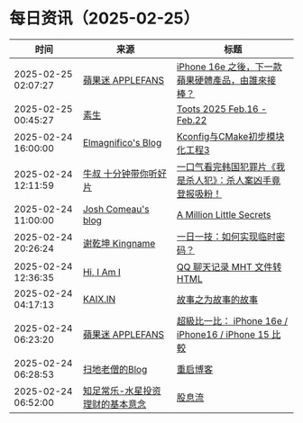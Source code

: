 ﻿# 每日资讯（2025-02-25）

|时间|来源|标题|
|---|---|---|
|2025-02-25 02:07:27|[蘋果迷 APPLEFANS](https://applefans.today/feed/)|[iPhone 16e 之後，下一款蘋果硬體產品，由誰來接棒？](https://applefans.today/2025-02-m4-macbook-air-mac-studio-rumors/)|
|2025-02-25 00:45:27|[素生](http://z.arlmy.me/atom.xml)|[Toots 2025 Feb.16 - Feb.22](http://z.arlmy.me/posts/MastodonArchives/2025/MastodonTootsArchives_20250222/)|
|2025-02-24 16:00:00|[Elmagnifico's Blog](http://elmagnifico.tech/feed.xml)|[Kconfig与CMake初步模块化工程3](https://elmagnifico.tech/2025/02/25/Kconfig-CMake3/)|
|2025-02-24 12:11:59|[牛叔 十分钟带你听好片](https://getpodcast.xyz/data/ximalaya/11534451.xml)|[一口气看完韩国犯罪片《我是杀人犯》：杀人案凶手竟登报吸粉！](https://www.ximalaya.com/sound/808522994)|
|2025-02-24 11:00:00|[Josh Comeau's blog](https://www.joshwcomeau.com/rss.xml)|[A Million Little Secrets](https://www.joshwcomeau.com/blog/whimsical-animations/)|
|2025-02-24 20:26:24|[谢乾坤 Kingname](http://www.kingname.info/atom.xml)|[一日一技：如何实现临时密码？](https://www.kingname.info/2025/02/24/temp-secret/)|
|2025-02-24 12:36:35|[Hi, I Am I](https://5ime.cn/atom.xml)|[QQ 聊天记录 MHT 文件转 HTML](https://5ime.cn/mht2html.html)|
|2025-02-24 04:17:13|[KAIX.IN](https://kaix.in/feed/)|[故事之为故事的故事](https://kaix.in/2025/0224-stories-come-to-be--written/)|
|2025-02-24 06:23:20|[蘋果迷 APPLEFANS](https://applefans.today/feed/)|[超級比一比： iPhone 16e / iPhone16 / iPhone 15 比較](https://applefans.today/2025-02-iphone16e-iphone16-iphone15-compare/)|
|2025-02-24 06:28:53|[扫地老僧的Blog](https://doyj.com/feed/)|[重启博客](https://doyj.com/2025/02/24/%e9%87%8d%e5%90%af%e5%8d%9a%e5%ae%a2/)|
|2025-02-24 06:52:00|[知足常乐-水星投资理财的基本意念](http://mercurychong.blogspot.com/feeds/posts/default)|[股息流](http://mercurychong.blogspot.com/2025/02/blog-post.html)|
